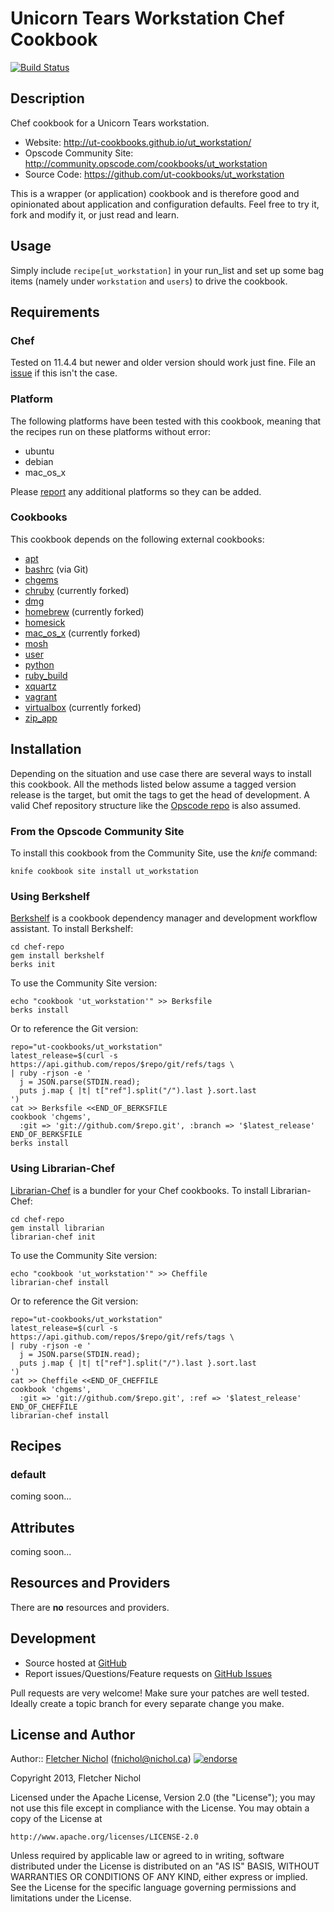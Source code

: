 # <a name="title"></a> Unicorn Tears Workstation Chef Cookbook

[![Build Status](https://travis-ci.org/ut-cookbooks/ut_workstation.png?branch=master)](https://travis-ci.org/ut-workstation/ut_workstation)

## <a name="description"></a> Description

Chef cookbook for a Unicorn Tears workstation.

* Website: http://ut-cookbooks.github.io/ut_workstation/
* Opscode Community Site: http://community.opscode.com/cookbooks/ut_workstation
* Source Code: https://github.com/ut-cookbooks/ut_workstation

This is a wrapper (or application) cookbook and is therefore good and
opinionated about application and configuration defaults. Feel free to try it,
fork and modify it, or just read and learn.

## <a name="usage"></a> Usage

Simply include `recipe[ut_workstation]` in your run\_list and set up some bag
items (namely under `workstation` and `users`) to drive the cookbook.

## <a name="requirements"></a> Requirements

### <a name="requirements-chef"></a> Chef

Tested on 11.4.4 but newer and older version should work just fine.
File an [issue][issues] if this isn't the case.

### <a name="requirements-platform"></a> Platform

The following platforms have been tested with this cookbook, meaning that the
recipes run on these platforms without error:

* ubuntu
* debian
* mac\_os\_x

Please [report][issues] any additional platforms so they can be added.

### <a name="requirements-cookbooks"></a> Cookbooks

This cookbook depends on the following external cookbooks:

* [apt][apt_cb]
* [bashrc][bashrc_cb] (via Git)
* [chgems][chgems_cb]
* [chruby][chruby_cb] (currently forked)
* [dmg][dmg_cb]
* [homebrew][homebrew_cb] (currently forked)
* [homesick][homesick_cb]
* [mac_os_x][mac_os_x_cb] (currently forked)
* [mosh][mosh_cb]
* [user][user_cb]
* [python][python_cb]
* [ruby_build][ruby_build_cb]
* [xquartz][xquartz_cb]
* [vagrant][vagrant_cb]
* [virtualbox][virtualbox_cb] (currently forked)
* [zip_app][zip_app_cb]

## <a name="installation"></a> Installation

Depending on the situation and use case there are several ways to install
this cookbook. All the methods listed below assume a tagged version release
is the target, but omit the tags to get the head of development. A valid
Chef repository structure like the [Opscode repo][chef_repo] is also assumed.

### <a name="installation-site"></a> From the Opscode Community Site

To install this cookbook from the Community Site, use the *knife* command:

    knife cookbook site install ut_workstation

### <a name="installation-berkshelf"></a> Using Berkshelf

[Berkshelf][berkshelf] is a cookbook dependency manager and development
workflow assistant. To install Berkshelf:

    cd chef-repo
    gem install berkshelf
    berks init

To use the Community Site version:

    echo "cookbook 'ut_workstation'" >> Berksfile
    berks install

Or to reference the Git version:

    repo="ut-cookbooks/ut_workstation"
    latest_release=$(curl -s https://api.github.com/repos/$repo/git/refs/tags \
    | ruby -rjson -e '
      j = JSON.parse(STDIN.read);
      puts j.map { |t| t["ref"].split("/").last }.sort.last
    ')
    cat >> Berksfile <<END_OF_BERKSFILE
    cookbook 'chgems',
      :git => 'git://github.com/$repo.git', :branch => '$latest_release'
    END_OF_BERKSFILE
    berks install

### <a name="installation-librarian"></a> Using Librarian-Chef

[Librarian-Chef][librarian] is a bundler for your Chef cookbooks.
To install Librarian-Chef:

    cd chef-repo
    gem install librarian
    librarian-chef init

To use the Community Site version:

    echo "cookbook 'ut_workstation'" >> Cheffile
    librarian-chef install

Or to reference the Git version:

    repo="ut-cookbooks/ut_workstation"
    latest_release=$(curl -s https://api.github.com/repos/$repo/git/refs/tags \
    | ruby -rjson -e '
      j = JSON.parse(STDIN.read);
      puts j.map { |t| t["ref"].split("/").last }.sort.last
    ')
    cat >> Cheffile <<END_OF_CHEFFILE
    cookbook 'chgems',
      :git => 'git://github.com/$repo.git', :ref => '$latest_release'
    END_OF_CHEFFILE
    librarian-chef install

## <a name="recipes"></a> Recipes

### <a name="recipes-default"></a> default

coming soon...

## <a name="attributes"></a> Attributes

coming soon...

## <a name="lwrps"></a> Resources and Providers

There are **no** resources and providers.

## <a name="development"></a> Development

* Source hosted at [GitHub][repo]
* Report issues/Questions/Feature requests on [GitHub Issues][issues]

Pull requests are very welcome! Make sure your patches are well tested.
Ideally create a topic branch for every separate change you make.

## <a name="license"></a> License and Author

Author:: [Fletcher Nichol][fnichol] (<fnichol@nichol.ca>) [![endorse](http://api.coderwall.com/fnichol/endorsecount.png)](http://coderwall.com/fnichol)

Copyright 2013, Fletcher Nichol

Licensed under the Apache License, Version 2.0 (the "License");
you may not use this file except in compliance with the License.
You may obtain a copy of the License at

    http://www.apache.org/licenses/LICENSE-2.0

Unless required by applicable law or agreed to in writing, software
distributed under the License is distributed on an "AS IS" BASIS,
WITHOUT WARRANTIES OR CONDITIONS OF ANY KIND, either express or implied.
See the License for the specific language governing permissions and
limitations under the License.

[apt_cb]:         http://community.opscode.com/cookbooks/apt
[bashrc_cb]:      https://github.com/fnichol/chef-bashrc
[chgems_cb]:      http://community.opscode.com/cookbooks/chgems
[chruby_cb]:      http://community.opscode.com/cookbooks/chruby
[dmg_cb]:         http://community.opscode.com/cookbooks/dmg
[homebrew_cb]:    http://community.opscode.com/cookbooks/homebrew
[homesick_cb]:    http://community.opscode.com/cookbooks/homesick
[mac_os_x_cb]:    http://community.opscode.com/cookbooks/mac_os_x
[mosh_cb]:        http://community.opscode.com/cookbooks/mosh
[user_cb]:        http://community.opscode.com/cookbooks/user
[python_cb]:      http://community.opscode.com/cookbooks/python
[ruby_build_cb]:  http://community.opscode.com/cookbooks/ruby_build
[xquartz_cb]:     http://community.opscode.com/cookbooks/xquartz
[vagrant_cb]:     http://community.opscode.com/cookbooks/vagrant
[virtualbox_cb]:  http://community.opscode.com/cookbooks/virtualbox
[zip_app_cb]:     http://community.opscode.com/cookbooks/zip_app

[berkshelf]:    http://berkshelf.com/
[chef_repo]:    https://github.com/opscode/chef-repo
[cheffile]:     https://github.com/applicationsonline/librarian/blob/master/lib/librarian/chef/templates/Cheffile
[librarian]:    https://github.com/applicationsonline/librarian#readme

[fnichol]:      https://github.com/fnichol
[repo]:         https://github.com/ut-cookbooks/ut_workstation
[issues]:       https://github.com/ut-cookbooks/ut_workstation/issues
